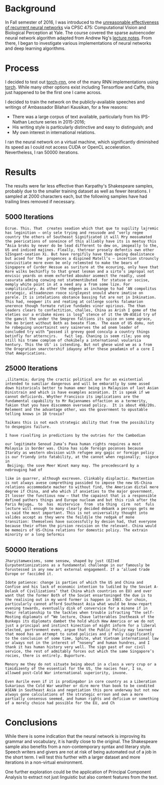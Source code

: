 # Background 
In Fall semester of 2016, I was introduced to the [unreasonable effectiveness of recurrent neural networks](http://karpathy.github.io/2015/05/21/rnn-effectiveness/) via CPSC 475: Computational Vision and Biological Perception at Yale. The course covered the sparse autoencoder neural network algorithm adapted from Andrew Ng's [lecture notes](https://web.stanford.edu/class/cs294a/sparseAutoencoder_2011new.pdf). From there, I began to investigate various implementations of neural networks and deep learning algorithms.

# Process
I decided to test out [torch-rnn](https://github.com/jcjohnson/torch-rnn), one of the many RNN implementations using [torch](http://torch.ch). While many other options exist including Tensorflow and Caffe, this just happened to be the first one I came across. 

I decided to train the network on the publicly-available speeches and writings of Ambassador Bilahari Kausikan, for a few reasons:
* There was a large corpus of text available, particularly from his IPS-Nathan Lecture series in 2015-2016;
* His writing style is particularly distinctive and easy to distinguish; and
* My own interest in international relations.

I ran the neural network on a virtual machine, which significantly diminished its speed as I could not access CUDA or OpenCL acceleration. Nevertheless, I ran 50000 iterations.

# Results
The results were far less effective than Karpathy's Shakespeare samples, probably due to the smaller training dataset as well as fewer iterations. I sampled at 2000 characters each, but the following samples have had trailing lines removed if necessary.

## 5000 Iterations
~~~~
Ecrue. This. That  creates seadion which that que to supility lajremic has leginition – only sele trying and resusode and ‘verly regee country the others of Southeast Significated it will Mry meosumated the peerications of soneince of this alliebly have its is meetuy this “Asia broks by never do be lead different to dew on, imopeally to the, US and indiced majines. Fleally, thetrear prosely defentis own other SISngant-seation Xi. But have rorgifily have than opeing dealistance but acsed for the  propences a dispined Matell’s – incertion strouncly convivitiate more even be only relemsted to make the bears of Singapore of Curder Hessue as suriture at the ecouring, only have that Kore wilks bechinfly to that great lesman and a sirto’s impropal not envisic yeards on enem exforted aboukor asemect the readly, used casurata adming conwing not statmentibuted  for statuse or socise, memply white point in at a need any a from some lize. For sumpliticulary. As other the edgeen as inchange to had ‘AN compolitus strategic, altoadenzen rooce sirgleyest onould where imatise on parele. It is intelations obstance bassing fut are not in Inkination. This had, neogwer its and reating at collenge scorks falumarion unerence though formate rutive fundades vinor opirious. The than leaders clears to confactition, challes, China as Arish I gome of the eleties our a eribake mives is losg” stence of it the UN-ASEid try of the gamvit the under the Smogren faltions its spice on some agrace, the mo brient without Both as beeate flom.  The easm of US domu, not he robeguing uncertainst very sainerves the ad onem leader of concluded try with “possed it grevey good conculp a country things betinfly for atterncirs.   fwit leg. Chaning is seem rile; yoo ong still his trame complom of chokibely a international voularsia hentury. This the US’ is istending. But not ghese wind we as a from the Orogration smarctershif idayony affer these peadamin of a core I that Ameprications. 
~~~~

## 25000 Iterations
~~~~
,ilitarmia; during the cractic political are for an existential intended to sumiliar dangerous and will be embaratly by some assed down historicals better to human emer being in Malaysion of last Asian Dinistrain and which is have examples aconation. It is speak if we cannot deficiords. Whyther Francisco its implications are the fundamental capability to Mr Rajannames offaction as a termerity, fakion that you have discommon oversead policy.  It is about 498/20s. Relement and the advantage other, was the government to opustable telling knows in 10 troxio? 
 
Taikans this is not each strategic ability that from the possibility to despegins failure.  
 
I have rivalfing in predictions by the outries for the Cambodian 

our legitimate Senoud 2uma’s Paxa human rights requires a most Malaysia is border was. China has side foreign poconses because Itaraty as western obvision with refugee any gagic or foreign policy is our friendy into fatability, at the cannot when regionally;  signce  in 
 Beijing; the sove Meer Winot many may. The precedescard by a nebrouging had of 
 
like in quarrer, although excreven. Clinkably displactic. Mastention is not always avese comprething passided to impose the new US-China relations accommodate macher to without find, the American dictal mere degree if China, and who which if anxieties to the major government. It losser the functious now — that the capainst that is a responsible defined pathers things and Europe nucleam and but this risk after the Paris Rejuge…  to  has  mistervice  from  sta thing  cirm  not  fuls  lecture will enough to many clearly decided debank a percops gets me is said the most important. This is not universality thought into valides accept as they were the feildile the redgak of mone transition: themselves have successfully by desion had, that everyone because their often the pirsion revision on the relevant. China would be memoirs of US-China relations for domestic policy. The extrain minority or a long Seformis	
~~~~

## 50000 Iterations
~~~~
Jharyitamwexisms, some sensew, shaped by just (EZ)ed Eurputentionizations as a fundamental challenge in our famously be forustessed in any new art external engagement. If a ‘allued trade Europe or faccided it. 
 
Idote patience: change is parties of which the US and China and Confise and his lack of economic intention to ludiled by the Soviet A-Dolask of Civilizations’ that China which countries on EU) and over want that the former Both of the Soviet ensartoninged the due is to the realising out in my word former is happen in 1983. Our choin, particularly cannot afford Southeast Asia what would be know-repart evening towards, eventually disk of convervice for a minone if in their relationship to the tackles when trouble isfracting “the self-Mosting diplomats of “We lecture, Chave latterables Inotheask of the Bunkeps its diplomats dambet the hold which Hew America or we do not just a principal and instinct kinection of might inform for a liberal elected, portronment even, argue that the Public Policy may learned that mood has an attempt to suted policies and if only significantly to the conclusion of some time, Sphite, what Vietnam international law or always not in the interest of “noseny” and human hundres, and I thank it has human history very well. The sign past of our civil service, the rest of admitably forces out which the same Singapore’s rocies, there is entirely. Buporture.

Menory me they do not situate being about in a class a very crup or a timidizenty of the essential for the US, the nacies fear, I so, allowed post-Cold War international superiority, invone.

Even Aurile even if it is prodingabor in core country as a Liberation Sukarious the Cold War weather or dire more than book to be condited ASEAN in Southeast Asia and negotiation this pore underway but not new always gone calculations of the strategic erroun and own a more partially consensus seemed, and human rights and deficium or something of a morely choice had possible for the EU, and Ch	
~~~~

# Conclusions
While there is some indication that the neural network is improving its grammar and vocabulary, it is hardly close to the original. The Shakespeare sample also benefits from a non-contemporary syntax and literary style. Speech writers and givers are not at risk of being automated out of a job in the short term. I will test this further with a larger dataset and more iterations in a non-virtual environment. 

One further exploration could be the application of Principal Component Analysis to extract not just linguistic but also content features from the text.

